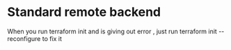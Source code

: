 # Standard remote backend

When you run terraform init and is giving out error , just run terraform init --reconfigure to fix it